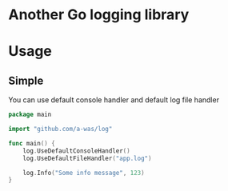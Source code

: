 # Another Go logging library

# Usage

## Simple

You can use default console handler and default log file handler

```go
package main

import "github.com/a-was/log"

func main() {
	log.UseDefaultConsoleHandler()
	log.UseDefaultFileHandler("app.log")

    log.Info("Some info message", 123)
}
```

